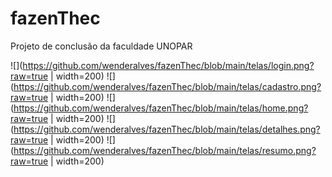 # fazenThec

Projeto de conclusão da faculdade UNOPAR

![](https://github.com/wenderalves/fazenThec/blob/main/telas/login.png?raw=true | width=200)
![](https://github.com/wenderalves/fazenThec/blob/main/telas/cadastro.png?raw=true | width=200)
![](https://github.com/wenderalves/fazenThec/blob/main/telas/home.png?raw=true | width=200)
![](https://github.com/wenderalves/fazenThec/blob/main/telas/detalhes.png?raw=true | width=200)
![](https://github.com/wenderalves/fazenThec/blob/main/telas/resumo.png?raw=true | width=200)